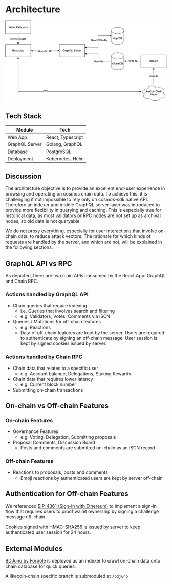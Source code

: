 # Architecture

![Architecture Diagram](./ArchDiagram.png)

## Tech Stack

| Module         | Tech              |
| -------------- | ----------------- |
| Web App        | React, Typescript |
| GraphQL Server | Golang, GraphQL   |
| Database       | PostgreSQL        |
| Deployment     | Kubernetes, Helm  |

## Discussion

The architecture objective is to provide an excellent end-user experience in browsing and operating on cosmos chain data. To achieve this, it is challenging if not impossible to rely only on cosmos-sdk native API. Therefore an indexer and middle GraphQL server layer was introduced to provide more flexibility in querying and caching. This is especially true for historical data, as most validators or RPC nodes are not set up as archival nodes, so old data is not queryable.

We do not proxy everything, especially for user interactions that involve on-chain data, to reduce attack vectors. The rationale for which kinds of requests are handled by the server, and which are not, will be explained in the following sections.

## GraphQL API vs RPC

As depicted, there are two main APIs consumed by the React App: GraphQL and Chain RPC.

### Actions handled by GraphQL API

- Chain queries that require indexing
  - i.e. Queries that involves search and filtering
  - e.g. Validators, Votes, Comments via ISCN
- Queries / Mutations for off-chain features
  - e.g. Reactions
  - Data of off-chain features are kept by the server. Users are required to authenticate by signing an off-chain message. User session is kept by signed cookies issued by server.

### Actions handled by Chain RPC

- Chain data that relates to a specific user
  - e.g. Account balance, Delegations, Staking Rewards
- Chain data that requires lower latency
  - e.g. Current block number
- Submitting on-chain transactions

## On-chain vs Off-chain Features

### On-chain Features

- Governance Features
  - e.g. Voting, Delegation, Submitting proposals
- Proposal Comments, Discussion Board
  - Posts and comments are submitted on-chain as an ISCN record

### Off-chain Features

- Reactions to proposals, posts and comments
  - Emoji reactions by authenticated users are kept by server off-chain

## Authentication for Off-chain Features

We referenced [EIP-4361 (Sign-In with Ethereum)](https://eips.ethereum.org/EIPS/eip-4361) to implement a sign-in flow that requires users to proof wallet ownership by signing a challenge message off-chain.

Cookies signed with HMAC-SHA256 is issued by server to keep authenticated user session for 24 hours.

## External Modules

[BDJuno by Forbole](https://github.com/forbole/bdjuno/) is deployed as an indexer to crawl on-chain data onto chain database for quick queries.

A likecoin-chain specific branch is submoduled at `/bdjuno`
